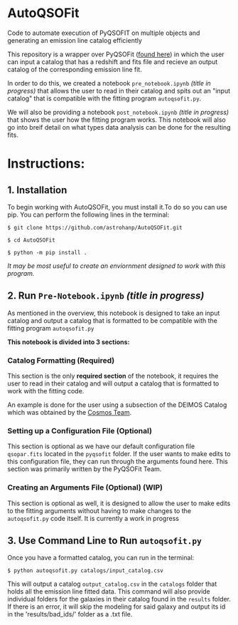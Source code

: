 # AutoQSOFit
Code to automate execution of PyQSOFIT on multiple objects and generating an emission line catalog efficiently

This repository is a wrapper over PyQSOFit ([found here](https://github.com/legolason/PyQSOFit/tree/master)) in which the user can input a catalog that has a redshift and fits file and recieve an output catalog of the corresponding emission line fit. 

In order to do this, we created a notebook `pre_notebook.ipynb` *(title in progress)* that allows the user to read in their catalog and spits out an "input catalog" that is compatible with the fitting program `autoqsofit.py`.

We will also be providing a notebook `post_notebook.ipynb` *(title in progress)* that shows the user how the fitting program works. This notebook will also go into breif detail on what types data analysis can be done for the resulting fits.

# Instructions:
## 1. Installation
To begin working with AutoQSOFit, you must install it.To do so you can use pip. You can perform the following lines in the terminal:

`$ git clone https://github.com/astrohanp/AutoQSOFit.git`

`$ cd AutoQSOFit`

`$ python -m pip install .`

*It may be most useful to create an enviornment designed to work with this program.* 

## 2. Run `Pre-Notebook.ipynb` *(title in progress)*
As mentioned in the overview, this notebook is designed to take an input catalog and output a catalog that is formatted to be compatible with the fitting program `autoqsofit.py`

<b>This notebook is divided into 3 sections:</b>

### Catalog Formatting (Required)
This section is the only <b>required section</b> of the notebook, it requires the user to read in their catalog and will output a catalog that is formatted to work with the fitting code. 

An example is done for the user using a subsection of the DEIMOS Catalog which was obtained by the [Cosmos Team](https://cosmos.astro.caltech.edu/news/65).

### Setting up a Configuration File (Optional)
This section is optional as we have our default configuration file `qsopar.fits` located in the `pyqsofit` folder. If the user wants to make edits to this configuration file, they can run through the arguments found here. This section was primarily written by the PyQSOFit Team.

### Creating an Arguments File (Optional) (WIP)
This section is optional as well, it is designed to allow the user to make edits to the fitting arguments without having to make changes to the `autoqsofit.py` code itself. It is currently a work in progress

## 3. Use Command Line to Run `autoqsofit.py`
Once you have a formatted catalog, you can run in the terminal:

`$ python autoqsofit.py catalogs/input_catalog.csv`

This will output a catalog `output_catalog.csv` in the `catalogs` folder that holds all the emission line fitted data. This command will also provide individual folders for the galaxies in their catalog found in the `results` folder. If there is an error, it will skip the modeling for said galaxy and output its id in the 'results/bad_ids/' folder as a .txt file.    
